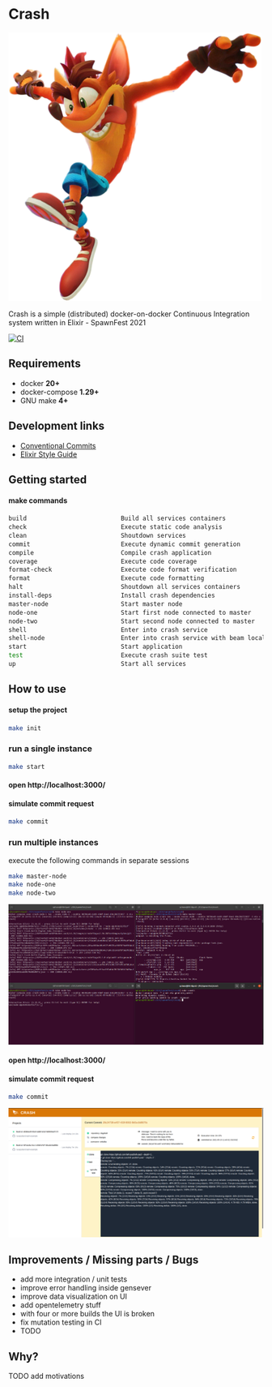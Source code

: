 # Crash

![Crash from Crash Bandicoot™](https://github.com/spawnfest/crash/blob/master/media/crash-bandicoot.png)

Crash is a simple (distributed) docker-on-docker Continuous Integration system written in Elixir - SpawnFest 2021

[![CI](https://github.com/spawnfest/crash/actions/workflows/crash-ci.yml/badge.svg)](https://github.com/spawnfest/crash/actions/workflows/crash-ci.yml)

## Requirements
  
  - docker **20+**
  - docker-compose **1.29+**
  - GNU make **4+**
  
## Development links

  * [Conventional Commits][1]
  * [Elixir Style Guide][2]

  [1]: https://www.conventionalcommits.org/en/v1.0.0/
  [2]: https://github.com/christopheradams/elixir_style_guide


## Getting started

#### make commands

```bash
build                          Build all services containers
check                          Execute static code analysis
clean                          Shoutdown services
commit                         Execute dynamic commit generation
compile                        Compile crash application
coverage                       Execute code coverage
format-check                   Execute code format verification
format                         Execute code formatting
halt                           Shoutdown all services containers
install-deps                   Install crash dependencies
master-node                    Start master node
node-one                       Start first node connected to master
node-two                       Start second node connected to master
shell                          Enter into crash service
shell-node                     Enter into crash service with beam local-node name
start                          Start application
test                           Execute crash suite test
up                             Start all services
```


## How to use

#### setup the project

```bash
make init
```

### run a single instance

```bash
make start
```

#### open http://localhost:3000/

#### simulate commit request

``` bash
make commit 
```

### run multiple instances

execute the following commands in separate sessions

``` bash
make master-node
make node-one
make node-two
```

![Example multinode](https://github.com/spawnfest/crash/blob/master/media/crash-multi-example.png)

#### open http://localhost:3000/

#### simulate commit request

``` bash
make commit 
```

![Example build](https://github.com/spawnfest/crash/blob/master/media/crash-build-example.png)


## Improvements / Missing parts / Bugs 

- add more integration / unit tests
- improve error handling inside gensever
- improve data visualization on UI
- add opentelemetry stuff
- with four or more builds the UI is broken
- fix mutation testing in CI
- TODO

## Why?

TODO add motivations
